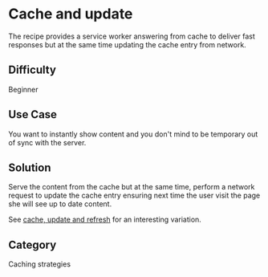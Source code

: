 # Cache and update
The recipe provides a service worker answering from cache to deliver fast
responses but at the same time updating the cache entry from network.

## Difficulty
Beginner

## Use Case
You want to instantly show content and you don't mind to be temporary out of
sync with the server.

## Solution
Serve the content from the cache but at the same time, perform a network request
to update the cache entry ensuring next time the user visit the page she will
see up to date content.

See
[cache, update and refresh](strategy-cache-update-and-refresh.html) for an
interesting variation.

## Category
Caching strategies
